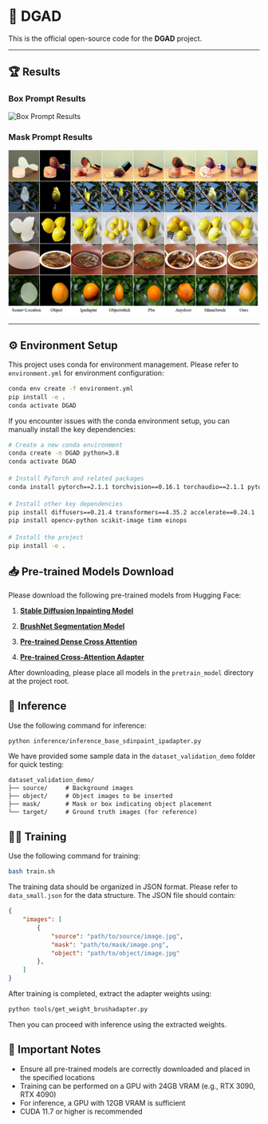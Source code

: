 # 🎯 DGAD

This is the official open-source code for the **DGAD** project.

---

## 🏆 Results

### Box Prompt Results  
![Box Prompt Results](result_base_boxprompt.png)

### Mask Prompt Results  
![Mask Prompt Results](result_base_mask_prompt.png)

---

## ⚙️ Environment Setup

This project uses conda for environment management. Please refer to `environment.yml` for environment configuration:

```bash
conda env create -f environment.yml
pip install -e .
conda activate DGAD
```

If you encounter issues with the conda environment setup, you can manually install the key dependencies:

```bash
# Create a new conda environment
conda create -n DGAD python=3.8
conda activate DGAD

# Install PyTorch and related packages
conda install pytorch==2.1.1 torchvision==0.16.1 torchaudio==2.1.1 pytorch-cuda=11.8 -c pytorch -c nvidia

# Install other key dependencies
pip install diffusers==0.21.4 transformers==4.35.2 accelerate==0.24.1
pip install opencv-python scikit-image timm einops

# Install the project
pip install -e .
```

## 📥 Pre-trained Models Download

Please download the following pre-trained models from Hugging Face:

1. **[Stable Diffusion Inpainting Model](https://huggingface.co/stable-diffusion-v1-5/stable-diffusion-inpainting)**  

2. **[BrushNet Segmentation Model](https://huggingface.co/camenduru/BrushNet/blob/main/segmentation_mask_brushnet_ckpt/diffusion_pytorch_model.safetensors)**  

3. **[Pre-trained Dense Cross Attention](https://drive.google.com/drive/folders/1bdYoh8u5MAHQTrV2qL7bRRq3i1fh0_MA?usp=drive_link)**  

4. **[Pre-trained Cross-Attention Adapter](https://drive.google.com/file/d/1sI3MsFGlzBIqxRd8XEuDmCZaxjsm_qjl/view?usp=drive_link)**  

After downloading, please place all models in the `pretrain_model` directory at the project root.

## 🧪 Inference

Use the following command for inference:

```bash
python inference/inference_base_sdinpaint_ipadapter.py
```

We have provided some sample data in the `dataset_validation_demo` folder for quick testing:
```
dataset_validation_demo/
├── source/     # Background images
├── object/     # Object images to be inserted
├── mask/       # Mask or box indicating object placement
└── target/     # Ground truth images (for reference)
```


## 🏋️‍♂️ Training

Use the following command for training:

```bash
bash train.sh
```

The training data should be organized in JSON format. Please refer to `data_small.json` for the data structure. The JSON file should contain:

```json
{
    "images": [
        {
            "source": "path/to/source/image.jpg",
            "mask": "path/to/mask/image.png",
            "object": "path/to/object/image.jpg"
        },
    ]
}
```

After training is completed, extract the adapter weights using:
```bash
python tools/get_weight_brushadapter.py
```
Then you can proceed with inference using the extracted weights.

## 🚨 Important Notes

- Ensure all pre-trained models are correctly downloaded and placed in the specified locations
- Training can be performed on a GPU with 24GB VRAM (e.g., RTX 3090, RTX 4090)
- For inference, a GPU with 12GB VRAM is sufficient
- CUDA 11.7 or higher is recommended